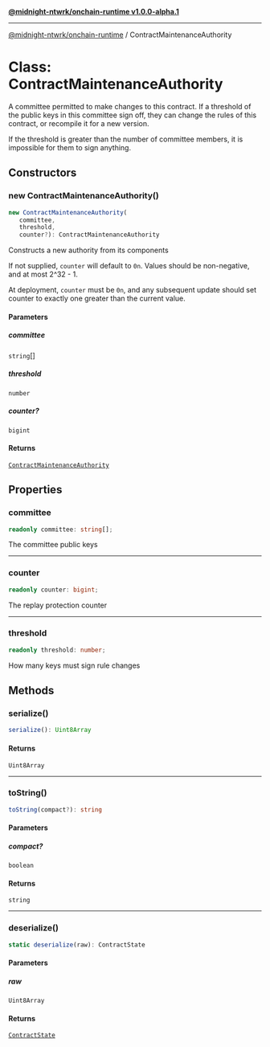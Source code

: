 [**@midnight-ntwrk/onchain-runtime v1.0.0-alpha.1**](../README.md)

***

[@midnight-ntwrk/onchain-runtime](../globals.md) / ContractMaintenanceAuthority

# Class: ContractMaintenanceAuthority

A committee permitted to make changes to this contract. If a threshold of
the public keys in this committee sign off, they can change the rules of
this contract, or recompile it for a new version.

If the threshold is greater than the number of committee members, it is
impossible for them to sign anything.

## Constructors

### new ContractMaintenanceAuthority()

```ts
new ContractMaintenanceAuthority(
   committee, 
   threshold, 
   counter?): ContractMaintenanceAuthority
```

Constructs a new authority from its components

If not supplied, `counter` will default to `0n`. Values should be
non-negative, and at most 2^32 - 1.

At deployment, `counter` must be `0n`, and any subsequent update should
set counter to exactly one greater than the current value.

#### Parameters

##### committee

`string`[]

##### threshold

`number`

##### counter?

`bigint`

#### Returns

[`ContractMaintenanceAuthority`](ContractMaintenanceAuthority.md)

## Properties

### committee

```ts
readonly committee: string[];
```

The committee public keys

***

### counter

```ts
readonly counter: bigint;
```

The replay protection counter

***

### threshold

```ts
readonly threshold: number;
```

How many keys must sign rule changes

## Methods

### serialize()

```ts
serialize(): Uint8Array
```

#### Returns

`Uint8Array`

***

### toString()

```ts
toString(compact?): string
```

#### Parameters

##### compact?

`boolean`

#### Returns

`string`

***

### deserialize()

```ts
static deserialize(raw): ContractState
```

#### Parameters

##### raw

`Uint8Array`

#### Returns

[`ContractState`](ContractState.md)
